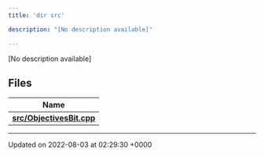 ```yaml
---
title: 'dir src'

description: "[No description available]"

---
```







[No description available]

## Files

| Name           |
| -------------- |
| **[src/ObjectivesBit.cpp](/documentation/code/gambit_sphinx/files/objectivesbit_8cpp/#file-objectivesbit.cpp)**  |






-------------------------------

Updated on 2022-08-03 at 02:29:30 +0000
